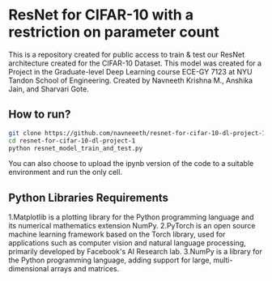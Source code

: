 # ResNet for CIFAR-10 with a restriction on parameter count
This is a repository created for public access to train &amp; test our ResNet architecture created for the CIFAR-10 Dataset. This model was created for a Project in the Graduate-level Deep Learning course ECE-GY 7123 at NYU Tandon School of Engineering. Created by Navneeth Krishna M., Anshika Jain, and Sharvari Gote.

## How to run?
```bash
git clone https://github.com/navneeeth/resnet-for-cifar-10-dl-project-1
cd resnet-for-cifar-10-dl-project-1
python resnet_model_train_and_test.py
```
You can also choose to upload the ipynb version of the code to a suitable environment and run the only cell.

## Python Libraries Requirements 
1.Matplotlib is a plotting library for the Python programming language and its numerical mathematics extension NumPy.
2.PyTorch is an open source machine learning framework based on the Torch library, used for applications such as computer vision and natural language processing, primarily developed by Facebook's AI Research lab.
3.NumPy is a library for the Python programming language, adding support for large, multi-dimensional arrays and matrices.
